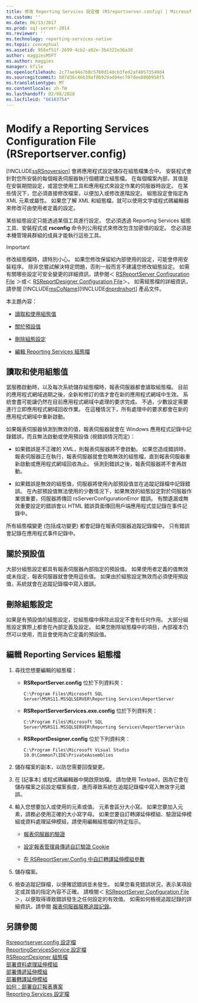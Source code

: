 ```yaml
---
title: 修改 Reporting Services 設定檔 (RSreportserver.config) | Microsoft Docs
ms.custom: ''
ms.date: 06/13/2017
ms.prod: sql-server-2014
ms.reviewer: ''
ms.technology: reporting-services-native
ms.topic: conceptual
ms.assetid: 958ef51f-2699-4cb2-a92e-3b4322e36a30
author: maggiesMSFT
ms.author: maggies
manager: kfile
ms.openlocfilehash: 2c77ae94a7b8c5760d14dcb3fed2af40573549d4
ms.sourcegitcommit: b87d36c46b39af8b929ad94ec707dee8800950f5
ms.translationtype: MT
ms.contentlocale: zh-TW
ms.lasthandoff: 02/08/2020
ms.locfileid: "66103754"
---
```

# <a name="modify-a-reporting-services-configuration-file-rsreportserverconfig"></a>Modify a Reporting Services Configuration File (RSreportserver.config)
  [!INCLUDE[ssRSnoversion](../../includes/ssrsnoversion-md.md)] 會將應用程式設定儲存在組態檔集合中。 安裝程式會針對您所安裝的每個報表伺服器執行個體建立組態檔。 在每個檔案內部，其值是在安裝期間設定，或當您使用工具和應用程式來設定作業的伺服器時設定。 在某些情況下，您必須直接修改檔案，以便加入或修改進階設定。 組態設定會指定為 XML 元素或屬性。 如果您了解 XML 和組態檔，就可以使用文字或程式碼編輯器來修改可由使用者定義的設定。  
  
 某些組態設定只能透過某個工具進行設定。 您必須透過 Reporting Services 組態工具、安裝程式或 **rsconfig** 命令列公用程式來修改包含加密值的設定。 您必須是本機管理員群組的成員才能執行這些工具。  
  
> [!IMPORTANT]  
>  修改組態檔時，請特別小心。 如果您修改保留給內部使用的設定，可能會停用安裝程序。 除非您嘗試解決特定問題，否則一般而言不建議您修改組態設定。 如需有關哪些設定可安全變更的詳細資訊，請參閱＜ [RSReportServer Configuration File](rsreportserver-config-configuration-file.md) ＞或＜ [RSReportDesigner Configuration File](rsreportdesigner-configuration-file.md)＞。 如需組態檔的詳細資訊，請參閱 [!INCLUDE[msCoName](../../includes/msconame-md.md)][!INCLUDE[dnprdnshort](../../includes/dnprdnshort-md.md)] 產品文件。  
  
 本主題內容：  
  
-   [讀取和使用組態值](#bkmk_read_values)  
  
-   [關於預設值](#bkmk_default_values)  
  
-   [刪除組態設定](#bkmk_delete_config_settings)  
  
-   [編輯 Reporting Services 組態檔](#bkmk_edit_configuation_file)  
  
##  <a name="bkmk_read_values"></a> 讀取和使用組態值  
 當服務啟動時，以及每次系統儲存組態檔時，報表伺服器都會讀取組態檔。 目前的應用程式網域過期之後，全新和修訂的值才會在新的應用程式網域中生效。 系統會盡可能讓仍然在目前應用程式網域中處理的要求完成。 不過，少數設定需要進行立即應用程式網域回收作業。 在這種情況下，所有處理中的要求都會在新的應用程式網域中重新啟動。  
  
 如果報表伺服器偵測到無效的值，報表伺服器就會在 Windows 應用程式記錄中記錄錯誤，而且無法啟動或使用預設值 (視錯誤情況而定)：  
  
-   如果錯誤是不正確的 XML，則報表伺服器將不會啟動。 如果您造成錯誤時，報表伺服器正在執行，報表伺服器就會忽略無效的組態檔，直到報表伺服器重新啟動或應用程式網域回收為止。 偵測到錯誤之後，報表伺服器將不會再啟動。  
  
-   如果錯誤是無效的組態值，伺服器將使用內部預設值並在追蹤記錄檔中記錄錯誤。 在內部預設值無法使用的少數情況下，如果無效的組態設定對於伺服器作業很重要，伺服器將傳回 rsServerConfigurationError 錯誤。 有關遺漏或無效重要設定的錯誤會以 HTML 錯誤頁面傳回用戶端應用程式並記錄在事件記錄中。  
  
 所有組態檔變更 (包括成功變更) 都會記錄在報表伺服器追蹤記錄檔中。 只有錯誤會記錄在應用程式事件記錄中。  
  
##  <a name="bkmk_default_values"></a> 關於預設值  
 大部分組態設定都具有報表伺服器內部指定的預設值。 如果使用者定義的值無效或未指定，報表伺服器就會使用這些值。 如果由於組態設定無效而必須使用預設值，系統就會在追蹤記錄檔中寫入錯誤。  
  
##  <a name="bkmk_delete_config_settings"></a> 刪除組態設定  
 如果是有預設值的組態設定，從組態檔中移除此設定不會有任何作用。 大部分組態設定實際上都會在內部定義及設定。 如果您刪除組態檔中的項目，內部複本仍然可以使用，而且會使用為它定義的預設值。  
  
##  <a name="bkmk_edit_configuation_file"></a> 編輯 Reporting Services 組態檔  
  
1.  尋找您想要編輯的組態檔：  
  
    -   **RSReportServer.config** 位於下列資料夾：  
  
        ```  
        C:\Program Files\Microsoft SQL Server\MSRS11.MSSQLSERVER\Reporting Services\ReportServer  
        ```  
  
    -   **RSReportServerServices.exe.config** 位於下列資料夾：  
  
        ```  
        C:\Program Files\Microsoft SQL Server\MSRS11.MSSQLSERVER\Reporting Services\ReportServer\bin  
        ```  
  
    -   **RSReportDesigner.config** 位於下列資料夾：  
  
        ```  
        C:\Program Files\Microsoft Visual Studio 10.0\Common7\IDE\PrivateAssemblies  
        ```  
  
2.  儲存檔案的副本，以防您需要回復變更。  
  
3.  在 [記事本] 或程式碼編輯器中開啟原始檔。 請勿使用 Textpad，因為它會在儲存檔案之前設定檔案長度，進而導致系統在追蹤記錄檔中寫入無效字元錯誤。  
  
4.  輸入您想要加入或使用的元素或值。 元素會區分大小寫。 如果您要加入元素，請務必使用正確的大小寫字母。 如果您要自訂轉譯延伸模組、驗證延伸模組或資料處理延伸模組，請使用編輯組態檔的特定指示。  
  
    -   [報表伺服器的驗證](../security/authentication-with-the-report-server.md)  
  
    -   [設定報表管理員傳遞自訂驗證 Cookie](../security/configure-the-web-portal-to-pass-custom-authentication-cookies.md)  
  
    -   [在 RSReportServer.Config 中自訂轉譯延伸模組參數](../customize-rendering-extension-parameters-in-rsreportserver-config.md)  
  
5.  儲存檔案。  
  
6.  檢查追蹤記錄檔，以便確認錯誤並未發生。 如果您看見錯誤狀況，表示某項設定或其值的指定內容不正確。 請檢閱＜ [RSReportServer Configuration File](rsreportserver-config-configuration-file.md) ＞，以便取得導致錯誤發生之任何設定的有效值。 如需如何檢視追蹤記錄的詳細資訊，請參閱 [報表伺服器服務追蹤記錄](report-server-service-trace-log.md)。  
  
## <a name="see-also"></a>另請參閱  
 [Rsreportserver.config 設定檔](rsreportserver-config-configuration-file.md)   
 [ReportingServicesService 設定檔](reportingservicesservice-configuration-file.md)   
 [RSReportDesigner 組態檔](rsreportdesigner-configuration-file.md)   
 [部署資料處理延伸模組](../extensions/data-processing/deploying-a-data-processing-extension.md)   
 [部署傳遞延伸模組](../extensions/delivery-extension/deploying-a-delivery-extension.md)   
 [部署轉譯延伸模組](../extensions/rendering-extension/deploying-a-rendering-extension.md)   
 [如何：部署自訂報表專案](../custom-report-items/how-to-deploy-a-custom-report-item.md)   
 [Reporting Services 設定檔](reporting-services-configuration-files.md)  
  
  
